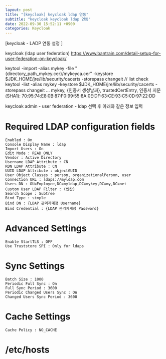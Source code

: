 ```yaml
---
layout: post
title: "[keycloak] keycloak ldap 연동"
subtitle: "keycloak keycloak ldap 연동"
date: 2022-09-30 15:52:11 +0900
categories: Keycloak
---
```

[keycloak - LADP 연동 설정 ]

keycloak (ldap user federation)
	https://www.bantrain.com/detail-setup-for-user-federation-on-keycloak/

keytool -import -alias mykey -file "{directory_path_mykey.cer}/mykeyca.cer" -keystore $JDK_HOME/jre/lib/security/cacerts -storepass changeit
// list check
keytool -list -alias mykey -keystore $JDK_HOME/jre/lib/security/cacerts -storepass changeit
...
mykey, {인증서 생성날짜}, trustedCertEntry,
인증서 지문(SHA1): 70:95:74:E8:0B:87:F0:99:55:8A:0E:DF:63:CE:93:C5:0D:97:22:DD

keycloak admin - user federation - ldap 선택 후 아래와 같은 정보 입력

# Required LDAP configuration fields
	Enabled : On
	Console Display Name : ldap
	Import Users : On
	Edit Mode : READ_ONLY
	Vendor : Active Directory
	Username LDAP Attribute : CN
	RDN LDAP Attribute : CN
	UUID LDAP Attribute : objectGUID
	User Object Classes : person, organizationalPerson, user
	Connection URL : ldaps://myldap.com
	Users DN : OU=Employee,DC=myldap,DC=mykey,DC=my,DC=net
	Custom User LDAP Filter : (빈칸)
	Search Scope : Subtree
	Bind Type : simple
	Bind DN : {LDAP 관리자계정 Username}
	Bind Credential : {LDAP 관리자계정 Password}


# Advanced Settings
	Enable StartTLS : OFF
	Use Truststore SPI : Only for ldaps


# Sync Settings
	Batch Size : 1000
	Periodic Full Sync : On
	Full Sync Period : 3600
	Periodic Changed Users Sync : On
	Changed Users Sync Period : 3600

# Cache Settings
	Cache Policy : NO_CACHE

# /etc/hosts
